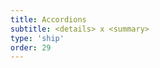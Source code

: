 ```yaml
---
title: Accordions
subtitle: <details> x <summary>
type: 'ship'
order: 29
---
```


<script>
  import ShipScore from '$lib/components/ShipScore.svelte'
</script>

<ShipScore chrome="12" firefox="49" safari="6" globalScore="97.5%!" shipIt inUse />